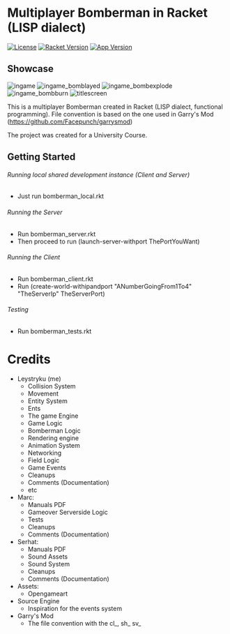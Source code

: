 # Multiplayer Bomberman in Racket (LISP dialect)
[![License](https://img.shields.io/badge/license-MIT-green)](https://opensource.org/licenses/MIT)
[![Racket Version](https://img.shields.io/badge/racket-v7.8%2Bstable-blue)](https://racket-lang.org)
[![App Version](https://img.shields.io/badge/version-v1.0.0-brightgreen)](https://github.com/Leystryku/mpbomberman_racket)

## Showcase
![ingame](https://github.com/Leystryku/mpbomberman_racket/blob/main/showcase/1.png?raw=true "Ingame")
![ingame_bomblayed](https://github.com/Leystryku/mpbomberman_racket/blob/main/showcase/2.png?raw=true "Layed a bomb")
![ingame_bombexplode](https://github.com/Leystryku/mpbomberman_racket/blob/main/showcase/3.png?raw=true "Exploding a bomb")
![ingame_bombburn](https://github.com/Leystryku/mpbomberman_racket/blob/main/showcase/4.png?raw=true "Bomb burning down some trees")
![titlescreen](https://github.com/Leystryku/mpbomberman_racket/blob/main/showcase/5.png?raw=true "Titlescreen")

This is a multiplayer Bomberman created in Racket (LISP dialect, functional programming).
File convention is based on the one used in Garry's Mod (https://github.com/Facepunch/garrysmod)

The project was created for a University Course.

## Getting Started

###### Running local shared development instance (Client and Server)
- Just run bomberman_local.rkt

###### Running the Server
- Run bomberman_server.rkt
- Then proceed to run (launch-server-withport ThePortYouWant)
 
###### Running the Client
- Run bomberman_client.rkt
- Run (create-world-withipandport "ANumberGoingFrom1To4" "TheServerIp" TheServerPort)

###### Testing
- Run bomberman_tests.rkt

# Credits
- Leystryku (me)
	* Collision System
	* Movement
	* Entity System
	* Ents
	* The game Engine
	* Game Logic
	* Bomberman Logic
	* Rendering engine
	* Animation System
	* Networking
	* Field Logic
	* Game Events
	* Cleanups
	* Comments (Documentation)
	* etc
- Marc:
	* Manuals PDF
	* Gameover Serverside Logic
	* Tests
	* Cleanups
	* Comments (Documentation)
- Serhat:
	* Manuals PDF
	* Sound Assets
	* Sound System
	* Cleanups
	* Comments (Documentation)
- Assets:
	* Opengameart
- Source Engine
	* Inspiration for the events system
- Garry's Mod
	* The file convention with the cl_, sh_ sv_
